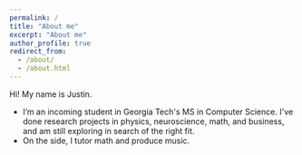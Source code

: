```yaml
---
permalink: /
title: "About me"
excerpt: "About me"
author_profile: true
redirect_from: 
  - /about/
  - /about.html
---
```


Hi! My name is Justin.
<ul><li>I’m an incoming student in Georgia Tech's MS in Computer Science. I've done research projects in physics, neuroscience, math, and business, and am still exploring in search of the right fit.</li>
<li>On the side, I tutor math and produce music.</li></ul>
